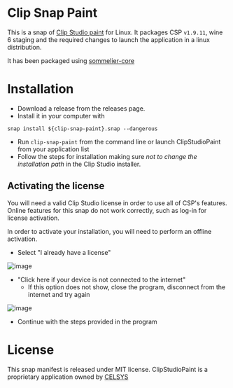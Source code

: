 # Clip Snap Paint
This is a snap of [Clip Studio paint](https://www.clipstudio.net/) for Linux.
It packages CSP `v1.9.11`, wine 6 staging and the required changes to launch the application in a linux distribution.

It has been packaged using [sommelier-core](https://github.com/snapcrafters/sommelier-core)

# Installation
- Download a release from the releases page.
- Install it in your computer with

```
snap install ${clip-snap-paint}.snap --dangerous
```

- Run `clip-snap-paint` from the command line or launch ClipStudioPaint from your application list
- Follow the steps for installation making sure *not to change the installation path* in the Clip Studio installer.

## Activating the license
You will need a valid Clip Studio license in order to use all of CSP's features.
Online features for this snap do not work correctly, such as log-in for license activation.

In order to activate your installation, you will need to perform an offline activation.
- Select "I already have a license"

![image](https://user-images.githubusercontent.com/80431234/155963784-f3381498-ee28-496a-a522-1dd809e7084e.png)

- "Click here if your device is not connected to the internet"
  - If this option does not show, close the program, disconnect from the internet and try again

![image](https://user-images.githubusercontent.com/80431234/155964258-8a4b1f95-2f65-4a43-816c-72fcfc8edaab.png)

- Continue with the steps provided in the program



# License
This snap manifest is released under MIT license. ClipStudioPaint is a proprietary application owned by [CELSYS](https://www.clipstudio.net)
